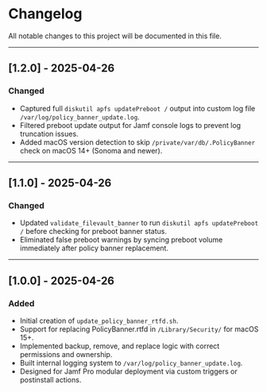 # Changelog

All notable changes to this project will be documented in this file.

---

## [1.2.0] - 2025-04-26
### Changed
- Captured full `diskutil apfs updatePreboot /` output into custom log file `/var/log/policy_banner_update.log`.
- Filtered preboot update output for Jamf console logs to prevent log truncation issues.
- Added macOS version detection to skip `/private/var/db/.PolicyBanner` check on macOS 14+ (Sonoma and newer).

---

## [1.1.0] - 2025-04-26
### Changed
- Updated `validate_filevault_banner` to run `diskutil apfs updatePreboot /` before checking for preboot banner status.
- Eliminated false preboot warnings by syncing preboot volume immediately after policy banner replacement.

---

## [1.0.0] - 2025-04-26
### Added
- Initial creation of `update_policy_banner_rtfd.sh`.
- Support for replacing PolicyBanner.rtfd in `/Library/Security/` for macOS 15+.
- Implemented backup, remove, and replace logic with correct permissions and ownership.
- Built internal logging system to `/var/log/policy_banner_update.log`.
- Designed for Jamf Pro modular deployment via custom triggers or postinstall actions.
